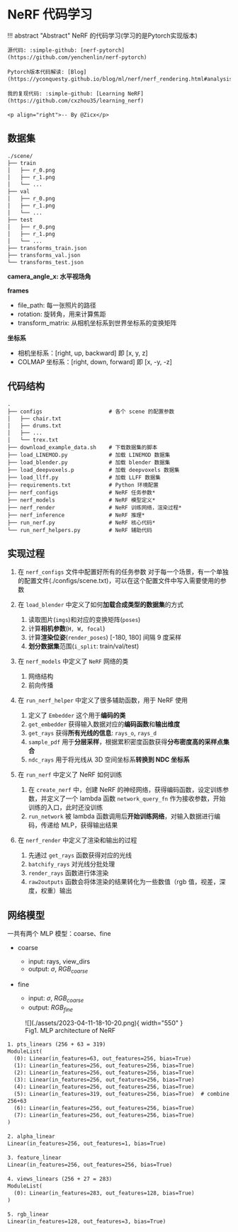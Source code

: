 # NeRF 代码学习

!!! abstract "Abstract"
    NeRF 的代码学习(学习的是Pytorch实现版本)

    源代码: :simple-github: [nerf-pytorch](https://github.com/yenchenlin/nerf-pytorch)

    Pytorch版本代码解读: [Blog](https://yconquesty.github.io/blog/ml/nerf/nerf_rendering.html#analysis)

    我的复现代码: :simple-github: [Learning NeRF](https://github.com/cxzhou35/learning_nerf)

    <p align="right">-- By @Zicx</p>

## 数据集

```
./scene/
├── train
│   ├── r_0.png
│   ├── r_1.png
│   └── ...
├── val
│   ├── r_0.png
│   ├── r_1.png
│   └── ...
├── test
│   ├── r_0.png
│   ├── r_1.png
│   └── ...
├── transforms_train.json
├── transforms_val.json
└── transforms_test.json
```

**camera_angle_x: 水平视场角**

**frames**

- file_path: 每一张照片的路径
- rotation: 旋转角，用来计算焦距
- transform_matrix: 从相机坐标系到世界坐标系的变换矩阵

**坐标系**

- 相机坐标系：[right, up, backward] 即 [x, y, z]
- COLMAP 坐标系：[right, down, forward] 即 [x, -y, -z]

## 代码结构

```
.
├── configs                     # 各个 scene 的配置参数
│   ├── chair.txt
│   ├── drums.txt
│   ├── ...
│   └── trex.txt
├── download_example_data.sh    # 下载数据集的脚本
├── load_LINEMOD.py             # 加载 LINEMOD 数据集
├── load_blender.py             # 加载 blender 数据集
├── load_deepvoxels.p           # 加载 deepvoxels 数据集
├── load_llff.py                # 加载 LLFF 数据集
├── requirements.txt            # Python 环境配置
├── nerf_configs                # NeRF 任务参数*
├── nerf_models                 # NeRF 模型定义*
├── nerf_render                 # NeRF 训练网络，渲染过程*
├── nerf_inference              # NeRF 推理*
├── run_nerf.py                 # NeRF 核心代码*
└── run_nerf_helpers.py         # NeRF 辅助代码
```

## 实现过程

1. 在 `nerf_configs` 文件中配置好所有的任务参数
    对于每一个场景，有一个单独的配置文件(./configs/scene.txt)，可以在这个配置文件中写入需要使用的参数

2. 在 `load_blender` 中定义了如何**加载合成类型的数据集**的方式
    1. 读取图片(`imgs`)和对应的变换矩阵(`poses`)
    2. 计算**相机参数**(`H, W, focal`)
    3. 计算**渲染位姿**(`render_poses`) [-180, 180] 间隔 9 度采样
    4. **划分数据集**范围(`i_split`: train/val/test)

3. 在 `nerf_models` 中定义了 `NeRF` 网络的类
    1. 网络结构
    2. 前向传播

4. 在 `run_nerf_helper` 中定义了很多辅助函数，用于 NeRF 使用
    1. 定义了 `Embedder` 这个用于**编码的类**
    2. `get_embedder` 获得输入数据对应的**编码函数**和**输出维度**
    3. `get_rays` 获得**所有光线的信息**: `rays_o`, `rays_d`
    4. `sample_pdf` 用于**分层采样**，根据累积密度函数获得**分布密度高的采样点集合**
    5. `ndc_rays` 用于将光线从 3D 空间坐标系**转换到 NDC 坐标系**

5. 在 `run_nerf` 中定义了 NeRF 如何训练
    1. 在 `create_nerf` 中，创建 NeRF 的神经网络，获得编码函数，设定训练参数，并定义了一个 lambda 函数 `network_query_fn` 作为接收参数，开始训练的入口，此时还没训练
    2. `run_network` 被 lambda 函数调用后**开始训练网络**，对输入数据进行编码，传递给 MLP，获得输出结果

6. 在 `nerf_render` 中定义了渲染和输出的过程
    1. 先通过 `get_rays` 函数获得对应的光线
    2. `batchify_rays` 对光线分批处理
    3. `render_rays` 函数进行体渲染
    4. `raw2outputs` 函数会将体渲染的结果转化为一些数值（rgb 值，视差，深度，权重）输出

## 网络模型

一共有两个 MLP 模型：coarse、fine

- coarse
    - input: rays, view_dirs
    - output: $\sigma$, $RGB_{coarse}$

- fine
    - input: $\sigma$, $RGB_{coarse}$
    - output: $RGB_{fine}$

<figure markdown>
  ![](./assets/2023-04-11-18-10-20.png){ width="550" }
  <figcaption>Fig1. MLP architecture of NeRF</figcaption>
</figure>

```
1. pts_linears (256 + 63 = 319)
ModuleList(
  (0): Linear(in_features=63, out_features=256, bias=True)
  (1): Linear(in_features=256, out_features=256, bias=True)
  (2): Linear(in_features=256, out_features=256, bias=True)
  (3): Linear(in_features=256, out_features=256, bias=True)
  (4): Linear(in_features=256, out_features=256, bias=True)
  (5): Linear(in_features=319, out_features=256, bias=True)  # combine 256+63
  (6): Linear(in_features=256, out_features=256, bias=True)
  (7): Linear(in_features=256, out_features=256, bias=True)
)

2. alpha_linear
Linear(in_features=256, out_features=1, bias=True)

3. feature_linear
Linear(in_features=256, out_features=256, bias=True)

4. views_linears (256 + 27 = 283)
ModuleList(
  (0): Linear(in_features=283, out_features=128, bias=True)
)

5. rgb_linear
Linear(in_features=128, out_features=3, bias=True)
```
